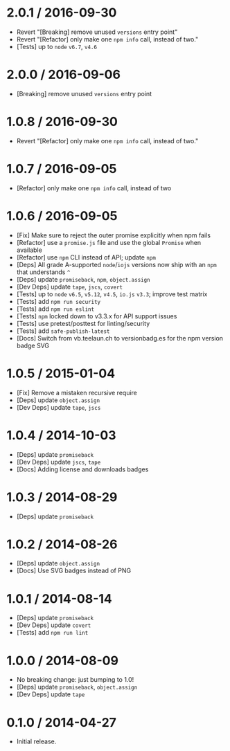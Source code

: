 2.0.1 / 2016-09-30
==================
  * Revert "[Breaking] remove unused `versions` entry point"
  * Revert "[Refactor] only make one `npm info` call, instead of two."
  * [Tests] up to `node` `v6.7`, `v4.6`

2.0.0 / 2016-09-06
==================
  * [Breaking] remove unused `versions` entry point

1.0.8 / 2016-09-30
==================
  * Revert "[Refactor] only make one `npm info` call, instead of two."

1.0.7 / 2016-09-05
==================
  * [Refactor] only make one `npm info` call, instead of two

1.0.6 / 2016-09-05
==================
  * [Fix] Make sure to reject the outer promise explicitly when npm fails
  * [Refactor] use a `promise.js` file and use the global `Promise` when available
  * [Refactor] use `npm` CLI instead of API; update `npm`
  * [Deps] All grade A-supported `node`/`iojs` versions now ship with an `npm` that understands `^`
  * [Deps] update `promiseback`, `npm`, `object.assign`
  * [Dev Deps] update `tape`, `jscs`, `covert`
  * [Tests] up to `node` `v6.5`, `v5.12`, `v4.5`, `io.js` `v3.3`; improve test matrix
  * [Tests] add `npm run security`
  * [Tests] add `npm run eslint`
  * [Tests] `npm` locked down to v3.3.x for API support issues
  * [Tests] use pretest/posttest for linting/security
  * [Tests] add `safe-publish-latest`
  * [Docs] Switch from vb.teelaun.ch to versionbadg.es for the npm version badge SVG

1.0.5 / 2015-01-04
==================
  * [Fix] Remove a mistaken recursive require
  * [Deps] update `object.assign`
  * [Dev Deps] update `tape`, `jscs`

1.0.4 / 2014-10-03
==================
  * [Deps] update `promiseback`
  * [Dev Deps] update `jscs`, `tape`
  * [Docs] Adding license and downloads badges

1.0.3 / 2014-08-29
==================
  * [Deps] update `promiseback`

1.0.2 / 2014-08-26
==================
  * [Deps] update `object.assign`
  * [Docs] Use SVG badges instead of PNG

1.0.1 / 2014-08-14
==================
  * [Deps] update `promiseback`
  * [Dev Deps] update `covert`
  * [Tests] add `npm run lint`

1.0.0 / 2014-08-09
==================
  * No breaking change: just bumping to 1.0!
  * [Deps] update `promiseback`, `object.assign`
  * [Dev Deps] update `tape`

0.1.0 / 2014-04-27
==================
  * Initial release.
